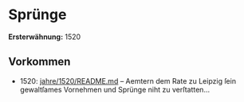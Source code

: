 # Sprünge

**Ersterwähnung:** 1520

## Vorkommen
- 1520: [jahre/1520/README.md](../jahre/1520/README.md) – Aemtern dem Rate zu Leipzig ſein gewaltſames Vornehmen
und Sprünge niht zu verſtatten...
